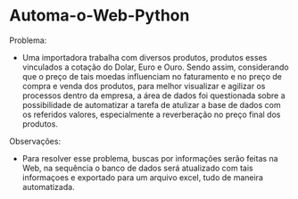 # Automa-o-Web-Python
Problema:
- Uma importadora trabalha com diversos produtos, produtos esses vinculados a cotação do Dolar, Euro e Ouro. Sendo assim, considerando que o preço de tais moedas 
influenciam no faturamento e no preço de compra e venda dos produtos, para melhor visualizar e agilizar os processos dentro da empresa, a área de dados foi questionada
sobre a possibilidade de automatizar a tarefa de atulizar a base de dados com os referidos valores, especialmente a reverberação no preço final dos produtos.

Observações:
 - Para resolver esse problema, buscas por informações serão feitas na Web, na sequência o banco de dados será atualizado com tais informaçoes e exportado 
 para um arquivo excel, tudo de maneira automatizada.
